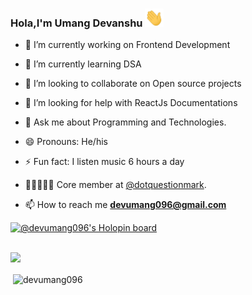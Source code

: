 ### Hola,I'm Umang Devanshu <img src="https://github.com/ABSphreak/ABSphreak/blob/master/gifs/Hi.gif" width="30">

- 🔭 I’m currently working on Frontend Development
- 🌱 I’m currently learning DSA
- 👯 I’m looking to collaborate on Open source projects
- 🤔 I’m looking for help with ReactJs Documentations
- 💬 Ask me about Programming and Technologies.
- 😄 Pronouns: He/his
- ⚡ Fun fact: I listen music 6 hours a day
- 🧑🏻‍🤝‍🧑🏾 Core member at [@dotquestionmark](https://www.linkedin.com/company/dot-questionmark).

- 📫 How to reach me **devumang096@gmail.com**

[![@devumang096's Holopin board](https://holopin.io/api/user/board?user=devumang096)](https://holopin.io/@devumang096)

<br>
<a href="https://github.com/devumang096">
  <img height="180em" src="http://github-readme-streak-stats.herokuapp.com?user=devumang096&theme=dark&hide_border=true" />
</a>
<br>

<p>&nbsp;<img align="center" src="https://github-readme-stats.vercel.app/api?username=devumang096&show_icons=true&locale=en" alt="devumang096" /></p>
